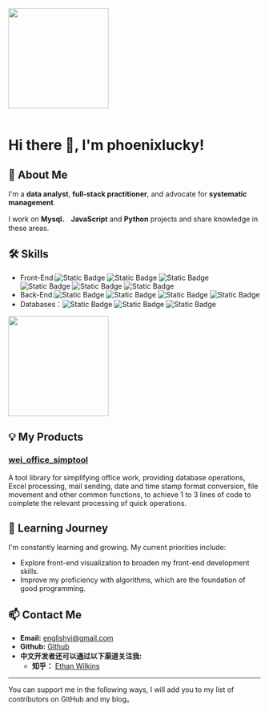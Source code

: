 <div style="overflow:hidden" class="phoenixlucky">

<a href="https://github.com/phoenixlucky/phoenixlucky" style="max-width:50%;" >
  <img height="200" align="center" src="https://github-readme-stats.vercel.app/api?username=phoenixlucky&count_private=true&theme=radical" />
</a>


</div>

<br/>

# Hi there 👋, I'm phoenixlucky!

## 🚀 About Me
I'm a **data analyst**, **full-stack practitioner**, and advocate for **systematic management**.

I work on **Mysql**、 **JavaScript** and **Python** projects and share knowledge in these areas.

## 🛠 Skills
- Front-End:![Static Badge](https://img.shields.io/badge/-Next.js-60ACFC?style=flat&logo=Next.js&logoColor=white) ![Static Badge](https://img.shields.io/badge/-streamlit-32D3EB?style=flat&logo=streamlit&logoColor=white) ![Static Badge](https://img.shields.io/badge/-Html-5BC49F?style=flat&logo=Html&logoColor=white) ![Static Badge](https://img.shields.io/badge/-Excel-FEB64D?style=flat&logo=Excel&logoColor=white) ![Static Badge](https://img.shields.io/badge/-CSS-FF7C7C?style=flat&logo=CSS&logoColor=white) ![Static Badge](https://img.shields.io/badge/-JavaScript-9287E7?style=flat&logo=JavaScript&logoColor=white)
- Back-End:![Static Badge](https://img.shields.io/badge/-Python-9287E7?style=flat&logo=Python&logoColor=white) ![Static Badge](https://img.shields.io/badge/-VBA-FFDD55?style=flat&logo=VBA&logoColor=white) ![Static Badge](https://img.shields.io/badge/-JAVA-FFAA85?style=flat&logo=JAVA&logoColor=white) ![Static Badge](https://img.shields.io/badge/-BAT-A8E6CF?style=flat&logo=BAT&logoColor=white)
- Databases：![Static Badge](https://img.shields.io/badge/-LLaMA.Alpaca.3-A8E6CF?style=flat&logo=LLaMA.Alpaca.3&logoColor=white) ![Static Badge](https://img.shields.io/badge/-chatGPT.4o-DCE775?style=flat&logo=chatGPT.4o&logoColor=white) ![Static Badge](https://img.shields.io/badge/-Llama.3.1-FF8A65?style=flat&logo=Llama.3.1&logoColor=white)

<a href="https://github.com/phoenixlucky/phoenixlucky" style="max-width:50%;" >
  <img height="200" align="center" src="https://github-readme-stats-one-mu-82.vercel.app/api/top-langs/?username=phoenixlucky&layout=compact&langs_count=8">
</a>

## 💡 My Products
### [wei_office_simptool](https://github.com/phoenixlucky/wei_office_simptool)
A tool library for simplifying office work, providing database operations, Excel processing, mail sending, date and time stamp format conversion, file movement and other common functions, to achieve 1 to 3 lines of code to complete the relevant processing of quick operations.

## 🌱 Learning Journey
I'm constantly learning and growing. My current priorities include:
- Explore front-end visualization to broaden my front-end development skills.
- Improve my proficiency with algorithms, which are the foundation of good programming.

## 📫 Contact Me
- **Email:** [englishyj@gmail.com](englishyj@gmail.com)
- **Github:** [Github](https://github.com/phoenixlucky)  
- **中文开发者还可以通过以下渠道关注我:**
  - **知乎：** [Ethan Wilkins](https://www.zhihu.com/people/wei-jia-6)

---

You can support me in the following ways, I will add you to my list of contributors on GitHub and my blog。

